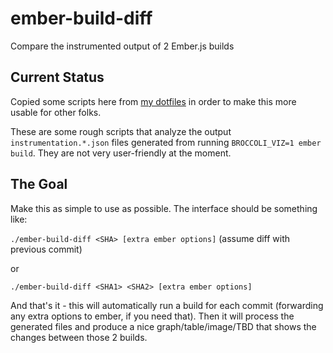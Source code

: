 # ember-build-diff

Compare the instrumented output of 2 Ember.js builds

## Current Status

Copied some scripts here from [my dotfiles](https://github.com/mikrostew/dotfiles/tree/master/node) in order to make this more usable for other folks.

These are some rough scripts that analyze the output `instrumentation.*.json` files generated from running `BROCCOLI_VIZ=1 ember build`. They are not very user-friendly at the moment.

## The Goal

Make this as simple to use as possible. The interface should be something like:

`./ember-build-diff <SHA> [extra ember options]` (assume diff with previous commit)

or

`./ember-build-diff <SHA1> <SHA2> [extra ember options]`

And that's it - this will automatically run a build for each commit (forwarding any extra options to ember, if you need that). Then it will process the generated files and produce a nice graph/table/image/TBD that shows the changes between those 2 builds.
